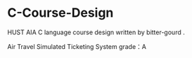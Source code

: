 # C-Course-Design
HUST AIA C language course design written by bitter-gourd .

Air Travel Simulated Ticketing System         grade：A 
